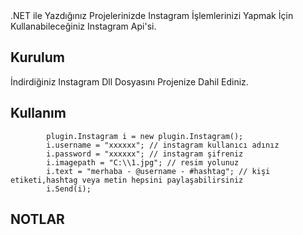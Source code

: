 <snippet>
  <content><![CDATA[
# ${1:Project Name}

.NET ile Yazdığınız Projelerinizde Instagram İşlemlerinizi Yapmak İçin Kullanabileceğiniz Instagram Api'si.

## Kurulum

İndirdiğiniz Instagram Dll Dosyasını Projenize Dahil Ediniz.

## Kullanım
 
            plugin.Instagram i = new plugin.Instagram();
            i.username = "xxxxxx"; // instagram kullanıcı adınız
            i.password = "xxxxxx"; // instagram şifreniz
            i.imagepath = "C:\\1.jpg"; // resim yolunuz
            i.text = "merhaba - @username - #hashtag"; // kişi etiketi,hashtag veya metin hepsini paylaşabilirsiniz
            i.Send(i); 
            
## NOTLAR
